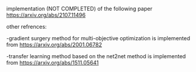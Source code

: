 implementation (NOT COMPLETED) of the following paper
https://arxiv.org/abs/2107.11496

other refrences:

-gradient surgery method for multi-objective optimization is implemented from https://arxiv.org/abs/2001.06782

-transfer learning method based on the net2net method is implemented from https://arxiv.org/abs/1511.05641
